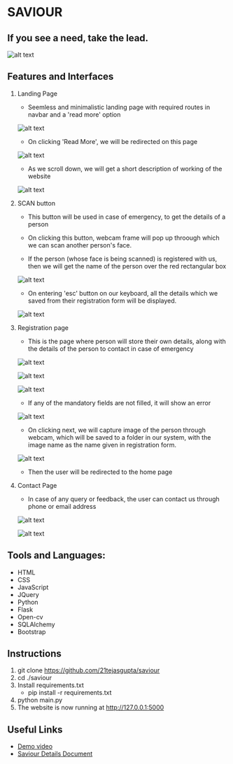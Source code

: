 
# SAVIOUR

## If you see a need, take the lead.

![alt text](https://github.com/21tejasgupta/saviour/blob/main/static/images/logo_final6.png "Logo Title")

## Features and  Interfaces

1. Landing Page
    * Seemless and minimalistic landing page with required routes in navbar and a 'read more' option

    ![alt text](https://github.com/21tejasgupta/saviour/blob/main/static/images/ss1.png "Logo Title")

    * On clicking 'Read More', we will be redirected on this page

    ![alt text](https://github.com/21tejasgupta/saviour/blob/main/static/images/ss2.png "Logo Title")

    * As we scroll down, we will get a short description of working of the website 

    ![alt text](https://github.com/21tejasgupta/saviour/blob/main/static/images/ss3.png "Logo Title")

2. SCAN button
    * This button will be used in case of emergency, to get the details of a person

    * On clicking this button, webcam frame will pop up throough which we can scan another person's face.

    * If the person (whose face is being scanned) is registered with us, then we will get the name of the person over the red rectangular box

    ![alt text](https://github.com/21tejasgupta/saviour/blob/main/static/images/ss12.png "Logo Title") 

    * On entering 'esc' button  on our keyboard, all the details which we saved from their registration form will be displayed.

    ![alt text](https://github.com/21tejasgupta/saviour/blob/main/static/images/ss13.png "Logo Title")

3. Registration page
    * This is the page where person will store their own details, along with the details of the person to contact in case of emergency

    ![alt text](https://github.com/21tejasgupta/saviour/blob/main/static/images/ss4.png "Logo Title")

    ![alt text](https://github.com/21tejasgupta/saviour/blob/main/static/images/ss5.png "Logo Title")

    ![alt text](https://github.com/21tejasgupta/saviour/blob/main/static/images/ss7.png "Logo Title")

    * If any of the mandatory fields are not filled, it will show an error

    ![alt text](https://github.com/21tejasgupta/saviour/blob/main/static/images/ss8.png "Logo Title")

    * On clicking next, we will capture image of the person through webcam, which will be saved to a folder in our system, with the image name as the name given in registration form.

    ![alt text](https://github.com/21tejasgupta/saviour/blob/main/static/images/ss9.png "Logo Title")

    * Then the user will be redirected to the home page

4. Contact Page
    * In case of any query or feedback, the user can contact us through phone or email address

    ![alt text](https://github.com/21tejasgupta/saviour/blob/main/static/images/ss10.png "Logo Title")

    ![alt text](https://github.com/21tejasgupta/saviour/blob/main/static/images/ss11.png "Logo Title")

## Tools and Languages:

* HTML
* CSS
* JavaScript
* JQuery
* Python
* Flask
* Open-cv
* SQLAlchemy
* Bootstrap

## Instructions

1. git clone https://github.com/21tejasgupta/saviour
2. cd ./saviour
3. Install requirements.txt
    * pip install -r requirements.txt
4. python main.py
5. The website is now running at http://127.0.0.1:5000

## Useful Links

* [Demo video](https://www.google.com)
* [Saviour Details Document](https://www.google.com)
